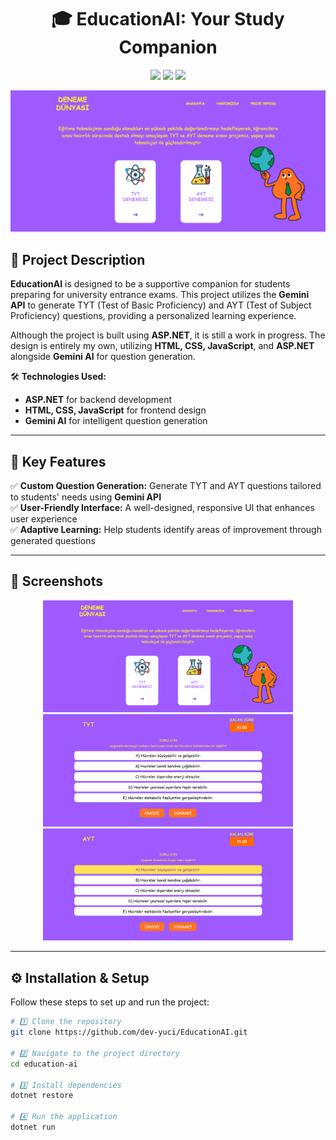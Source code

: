 <h1 align="center">🎓 EducationAI: Your Study Companion</h1>

<p align="center">
  <img src="https://img.shields.io/github/languages/top/dev-yuci/EducationAI?style=for-the-badge">
  <img src="https://img.shields.io/github/repo-size/dev-yuci/EducationAI?style=for-the-badge">
  <img src="https://img.shields.io/github/stars/dev-yuci/EducationAI?style=for-the-badge">
</p>

<p align="center">
  <img src="https://github.com/dev-yuci/EducationAI/blob/master/EducationAi-1.png" alt="Project Banner">
</p>

## 🌟 **Project Description**  

**EducationAI** is designed to be a supportive companion for students preparing for university entrance exams. This project utilizes the **Gemini API** to generate TYT (Test of Basic Proficiency) and AYT (Test of Subject Proficiency) questions, providing a personalized learning experience.  

Although the project is built using **ASP.NET**, it is still a work in progress. The design is entirely my own, utilizing **HTML, CSS, JavaScript**, and **ASP.NET** alongside **Gemini AI** for question generation.  

🛠 **Technologies Used:**  
- **ASP.NET** for backend development  
- **HTML, CSS, JavaScript** for frontend design  
- **Gemini AI** for intelligent question generation  

---

## 🚀 **Key Features**  
✅ **Custom Question Generation:** Generate TYT and AYT questions tailored to students' needs using **Gemini API**  
✅ **User-Friendly Interface:** A well-designed, responsive UI that enhances user experience  
✅ **Adaptive Learning:** Help students identify areas of improvement through generated questions  

---

## 📸 **Screenshots**  
<p align="center">
  <img src="https://github.com/dev-yuci/EducationAI/blob/master/EducationAi-1.png" width="400">
  <img src="https://github.com/dev-yuci/EducationAI/blob/master/EducationAi-2.png" width="400">
  <img src="https://github.com/dev-yuci/EducationAI/blob/master/EducationAi-3.png" width="400">
</p>

---

## ⚙️ **Installation & Setup**  

Follow these steps to set up and run the project:  

```bash
# 1️⃣ Clone the repository
git clone https://github.com/dev-yuci/EducationAI.git

# 2️⃣ Navigate to the project directory
cd education-ai

# 3️⃣ Install dependencies
dotnet restore

# 4️⃣ Run the application
dotnet run

